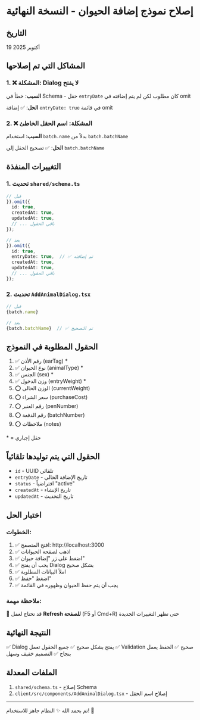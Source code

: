 # إصلاح نموذج إضافة الحيوان - النسخة النهائية

## التاريخ
19 أكتوبر 2025

## المشاكل التي تم إصلاحها

### 1. ❌ المشكلة: Dialog لا يفتح
**السبب**: خطأ في Schema - حقل `entryDate` كان مطلوب لكن لم يتم إضافته في omit

**الحل**: ✅ إضافة `entryDate: true` في قائمة omit

### 2. ❌ المشكلة: اسم الحقل الخاطئ
**السبب**: استخدام `batch.name` بدلاً من `batch.batchName`

**الحل**: ✅ تصحيح الحقل إلى `batch.batchName`

## التغييرات المنفذة

### 1. تحديث `shared/schema.ts`
```typescript
// قبل
}).omit({
  id: true,
  createdAt: true,
  updatedAt: true,
  // ... باقي الحقول
});

// بعد
}).omit({
  id: true,
  entryDate: true,  // ✅ تم إضافته
  createdAt: true,
  updatedAt: true,
  // ... باقي الحقول
});
```

### 2. تحديث `AddAnimalDialog.tsx`
```typescript
// قبل
{batch.name}

// بعد
{batch.batchName}  // ✅ تم التصحيح
```

## الحقول المطلوبة في النموذج
1. ✅ رقم الأذن (earTag) *
2. ✅ نوع الحيوان (animalType) *
3. ✅ الجنس (sex) *
4. ✅ وزن الدخول (entryWeight) *
5. ⭕ الوزن الحالي (currentWeight)
6. ⭕ سعر الشراء (purchaseCost)
7. ⭕ رقم العنبر (penNumber)
8. ⭕ رقم الدفعة (batchNumber)
9. ⭕ ملاحظات (notes)

\* = حقل إجباري

## الحقول التي يتم توليدها تلقائياً
- `id` - UUID تلقائي
- `entryDate` - تاريخ الإضافة الحالي
- `status` - افتراضياً "active"
- `createdAt` - تاريخ الإنشاء
- `updatedAt` - تاريخ التحديث

## اختبار الحل

### الخطوات:
1. ✅ افتح المتصفح: http://localhost:3000
2. ✅ اذهب لصفحة الحيوانات
3. ✅ اضغط على زر "إضافة حيوان"
4. ✅ يجب أن يفتح Dialog بشكل صحيح
5. ✅ املأ البيانات المطلوبة
6. ✅ اضغط "حفظ"
7. ✅ يجب أن يتم حفظ الحيوان وظهوره في القائمة

### ملاحظة مهمة:
🔄 قد تحتاج لعمل **Refresh للصفحة** (F5 أو Cmd+R) حتى تظهر التغييرات الجديدة

## النتيجة النهائية
✅ Dialog يفتح بشكل صحيح
✅ جميع الحقول تعمل
✅ Validation صحيح
✅ الحفظ يعمل بنجاح
✅ التصميم خفيف وسهل

## الملفات المعدلة
1. `shared/schema.ts` - إصلاح Schema
2. `client/src/components/AddAnimalDialog.tsx` - إصلاح اسم الحقل

---
تم بحمد الله ✨
النظام جاهز للاستخدام! 🚀

